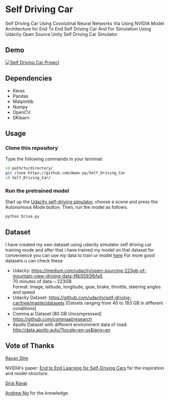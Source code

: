 # Self Driving Car

Self Driving Car Using Covolutinal Neural Networks Via Using NVIDIA Model Architecture for End To End Self Driving Car And For Simulation Using Udacity Open Source Unity Self Driving Car Simulator

## Demo

[![Self Driving Car Project](Image/Track.jpg)](https://youtu.be/oCj7xlMBaTs)

## Dependencies

+ Keras
+ Pandas
+ Matplotlib
+ Numpy
+ OpenCV
+ SKlearn

## Usage

### Clone this repository

Type the following commands in your terminal:
```bash
cd path/to/directory/
git clone https://github.com/Aman-py/Self_Driving_Car
cd Self_Driving_Car/
```

### Run the pretrained model

Start up the [Udacity self-driving simulator](https://github.com/udacity/self-driving-car-sim), choose a scene and press the Autonomous Mode button.  Then, run the model as follows:

```python
python Drive.py
```
## Dataset
I have created my own dataset using udacity simulator self driving car training mode and after that i have trained my model on that dataset for convenience you can use my data to train ur model [here](https://github.com/Aman-py/data)
For more good datasets u can check these
+ Udacity: https://medium.com/udacity/open-sourcing-223gb-of-mountain-view-driving-data-f6b5593fbfa5<br>
70 minutes of data ~ 223GB<br>
Format: Image, latitude, longitude, gear, brake, throttle, steering angles and speed<br>
+ Udacity Dataset: https://github.com/udacity/self-driving-car/tree/master/datasets [Datsets ranging from 40 to 183 GB in different conditions]<br>
+ Comma.ai Dataset [80 GB Uncompressed] https://github.com/commaai/research<br>
+ Apollo Dataset with different environment data of road: http://data.apollo.auto/?locale=en-us&lang=en<br>

## Vote of Thanks

[Rayan Slim](https://www.quora.com/profile/Rayan-Slim-1#)

NVIDIA's paper: [End to End Learning for Self-Driving Cars](http://images.nvidia.com/content/tegra/automotive/images/2016/solutions/pdf/end-to-end-dl-using-px.pdf) for the inspiration and model structure.

[Siraj Raval](https://github.com/llsourcell)

[Andrew Ng](https://medium.com/@andrewng/self-driving-cars-are-here-aea1752b1ad0) for the knowledge.
